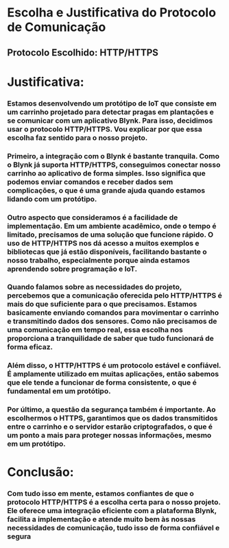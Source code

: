 # Escolha e Justificativa do Protocolo de Comunicação

## Protocolo Escolhido: HTTP/HTTPS

# Justificativa:

### Estamos desenvolvendo um protótipo de IoT que consiste em um carrinho projetado para detectar pragas em plantações e se comunicar com um aplicativo Blynk. Para isso, decidimos usar o protocolo HTTP/HTTPS. Vou explicar por que essa escolha faz sentido para o nosso projeto.

### Primeiro, a integração com o Blynk é bastante tranquila. Como o Blynk já suporta HTTP/HTTPS, conseguimos conectar nosso carrinho ao aplicativo de forma simples. Isso significa que podemos enviar comandos e receber dados sem complicações, o que é uma grande ajuda quando estamos lidando com um protótipo.

### Outro aspecto que consideramos é a facilidade de implementação. Em um ambiente acadêmico, onde o tempo é limitado, precisamos de uma solução que funcione rápido. O uso de HTTP/HTTPS nos dá acesso a muitos exemplos e bibliotecas que já estão disponíveis, facilitando bastante o nosso trabalho, especialmente porque ainda estamos aprendendo sobre programação e IoT.

### Quando falamos sobre as necessidades do projeto, percebemos que a comunicação oferecida pelo HTTP/HTTPS é mais do que suficiente para o que precisamos. Estamos basicamente enviando comandos para movimentar o carrinho e transmitindo dados dos sensores. Como não precisamos de uma comunicação em tempo real, essa escolha nos proporciona a tranquilidade de saber que tudo funcionará de forma eficaz.

### Além disso, o HTTP/HTTPS é um protocolo estável e confiável. É amplamente utilizado em muitas aplicações, então sabemos que ele tende a funcionar de forma consistente, o que é fundamental em um protótipo.

### Por último, a questão da segurança também é importante. Ao escolhermos o HTTPS, garantimos que os dados transmitidos entre o carrinho e o servidor estarão criptografados, o que é um ponto a mais para proteger nossas informações, mesmo em um protótipo.

# Conclusão:

### Com tudo isso em mente, estamos confiantes de que o protocolo HTTP/HTTPS é a escolha certa para o nosso projeto. Ele oferece uma integração eficiente com a plataforma Blynk, facilita a implementação e atende muito bem às nossas necessidades de comunicação, tudo isso de forma confiável e segura
